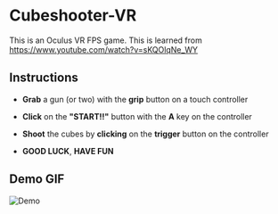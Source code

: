 # Cubeshooter-VR
This is an Oculus VR FPS game. This is learned from https://www.youtube.com/watch?v=sKQOlqNe_WY

## Instructions

- **Grab** a gun (or two) with the **grip** button on a touch controller

- **Click** on the **"START!!"** button with the **A** key on the controller

- **Shoot** the cubes by **clicking** on the **trigger** button on the controller

- **GOOD LUCK**, **HAVE FUN**

## Demo GIF

![Demo](https://github.com/TIanshuXu/Cubeshooter-VR/blob/master/Example_Images/Shooter%20Game%20Demo.gif "Demo")
